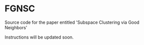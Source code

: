 # FGNSC
Source code for the paper entitled 'Subspace Clustering via Good Neighbors'

Instructions will be updated soon.
